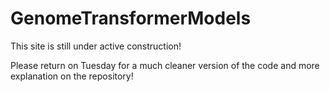 # GenomeTransformerModels


This site is still under active construction!

Please return on Tuesday for a much cleaner version of the code and more explanation on the repository!
